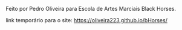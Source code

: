 Feito por Pedro Oliveira para Escola de Artes Marciais Black Horses.

link temporário para o site: https://oliveira223.github.io/bHorses/ 
